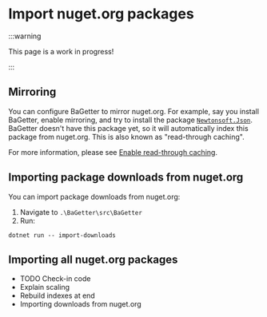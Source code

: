 # Import nuget.org packages

:::warning

This page is a work in progress!

:::

## Mirroring

You can configure BaGetter to mirror nuget.org. For example, say you install BaGetter, enable mirroring, and try to install the package
[`Newtonsoft.Json`](https://www.nuget.org/packages/Newtonsoft.Json/). BaGetter doesn't have this package yet, so it will
automatically index this package from nuget.org. This is also known as "read-through caching".

For more information, please see [Enable read-through caching](../configuration#enable-read-through-caching).

## Importing package downloads from nuget.org

You can import package downloads from nuget.org:

1. Navigate to `.\BaGetter\src\BaGetter`
2. Run:

```shell
dotnet run -- import-downloads
```

## Importing all nuget.org packages

- TODO Check-in code
- Explain scaling
- Rebuild indexes at end
- Importing downloads from nuget.org
